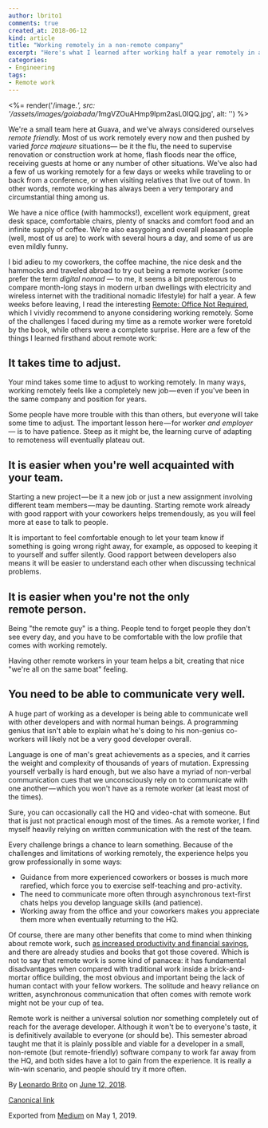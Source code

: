 ```yaml
---
author: lbrito1
comments: true
created_at: 2018-06-12
kind: article
title: "Working remotely in a non-remote company"
excerpt: "Here's what I learned after working half a year remotely in a remote-friendly (but mostly non-remote) company."
categories:
- Engineering
tags:
- Remote work
---
```


<%= render('/image.*', src: '/assets/images/goiabada/1*mgVZOuAHmp9Ipm2asL0IQQ.jpg', alt: '') %>

We're a small team here at Guava, and we've always considered ourselves _remote friendly._ Most of us work remotely every now and then pushed by varied _force majeure_ situations— be it the flu, the need to supervise renovation or construction work at home, flash floods near the office, receiving guests at home or any number of other situations. We've also had a few of us working remotely for a few days or weeks while traveling to or back from a conference, or when visiting relatives that live out of town. In other words, remote working has always been a very temporary and circumstantial thing among us.

We have a nice office (with hammocks!), excellent work equipment, great desk space, comfortable chairs, plenty of snacks and comfort food and an infinite supply of coffee. We’re also easygoing and overall pleasant people (well, most of us are) to work with several hours a day, and some of us are even mildly funny.

<!-- more -->

I bid adieu to my coworkers, the coffee machine, the nice desk and the hammocks and traveled abroad to try out being a remote worker (some prefer the term _digital nomad_ — to me, it seems a bit preposterous to compare month-long stays in modern urban dwellings with electricity and wireless internet with the traditional nomadic lifestyle) for half a year. A few weeks before leaving, I read the interesting [Remote: Office Not Required](https://basecamp.com/books/remote), which I vividly recommend to anyone considering working remotely. Some of the challenges I faced during my time as a remote worker were foretold by the book, while others were a complete surprise. Here are a few of the things I learned firsthand about remote work:

## It takes time to adjust.

Your mind takes some time to adjust to working remotely. In many ways, working remotely feels like a completely new job — even if you've been in the same company and position for years.

Some people have more trouble with this than others, but everyone will take some time to adjust. The important lesson here — for worker _and employer_ — is to have patience. Steep as it might be, the learning curve of adapting to remoteness will eventually plateau out.

## It is easier when you're well acquainted with your team.

Starting a new project — be it a new job or just a new assignment involving different team members — may be daunting. Starting remote work already with good rapport with your coworkers helps tremendously, as you will feel more at ease to talk to people.

It is important to feel comfortable enough to let your team know if something is going wrong right away, for example, as opposed to keeping it to yourself and suffer silently. Good rapport between developers also means it will be easier to understand each other when discussing technical problems.

## **It is easier when you're not the only remote person.**

Being "the remote guy" is a thing. People tend to forget people they don't see every day, and you have to be comfortable with the low profile that comes with working remotely.

Having other remote workers in your team helps a bit, creating that nice "we're all on the same boat" feeling.

## You need to be able to communicate very well.

A huge part of working as a developer is being able to communicate well with other developers and with normal human beings. A programming genius that isn't able to explain what he's doing to his non-genius co-workers will likely not be a very good developer overall.

Language is one of man's great achievements as a species, and it carries the weight and complexity of thousands of years of mutation. Expressing yourself verbally is hard enough, but we also have a myriad of non-verbal communication cues that we unconsciously rely on to communicate with one another — which you won't have as a remote worker (at least most of the times).

Sure, you can occasionally call the HQ and video-chat with someone. But that is just not practical enough most of the times. As a remote worker, I find myself heavily relying on written communication with the rest of the team.

Every challenge brings a chance to learn something. Because of the challenges and limitations of working remotely, the experience helps you grow professionally in some ways:

*   Guidance from more experienced coworkers or bosses is much more rarefied, which force you to exercise self-teaching and pro-activity.
*   The need to communicate more often through asynchronous text-first chats helps you develop language skills (and patience).
*   Working away from the office and your coworkers makes you appreciate them more when eventually returning to the HQ.

Of course, there are many other benefits that come to mind when thinking about remote work, such [as increased productivity and financial savings](https://www.thriveglobal.com/stories/30386-a-2-year-stanford-study-shows-the-astonishing-productivity-boost-of-working-from-home), and there are already studies and books that got those covered. Which is not to say that remote work is some kind of panacea: it has fundamental disadvantages when compared with traditional work inside a brick-and-mortar office building, the most obvious and important being the lack of human contact with your fellow workers. The solitude and heavy reliance on written, asynchronous communication that often comes with remote work might not be your cup of tea.

Remote work is neither a universal solution nor something completely out of reach for the average developer. Although it won't be to everyone's taste, it is definitively available to everyone (or should be). This semester abroad taught me that it is plainly possible and viable for a developer in a small, non-remote (but remote-friendly) software company to work far away from the HQ, and both sides have a lot to gain from the experience. It is really a win-win scenario, and people should try it more often.

By [Leonardo Brito](https://medium.com/@lbrito) on [June 12, 2018](https://medium.com/p/ce9e39645f85).

[Canonical link](https://medium.com/@lbrito/working-remotely-in-a-non-remote-company-ce9e39645f85)

Exported from [Medium](https://medium.com) on May 1, 2019.

